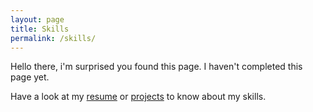 ```yaml
---
layout: page
title: Skills
permalink: /skills/
---
```


Hello there, i'm surprised you found this page.
I haven't completed this page yet. 


Have a look at my [resume](/resume) or [projects](/projects) to know about my skills.